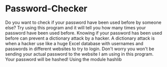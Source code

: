 # Password-Checker

Do you want to check if your password have been used before by someone else? 
Try using this program and it will tell you how many times your password have been used before.
Knowing if your password has been used before can prevent a dictionary attack by a hacker.
A dictionary attack is when a hacker use like a huge Excel database with usernames and passwords in different websites to try to login.
Don't worry you won't be sending your actual password to the website I am using in this program. Your password will be hashed! Using the module hashlib
